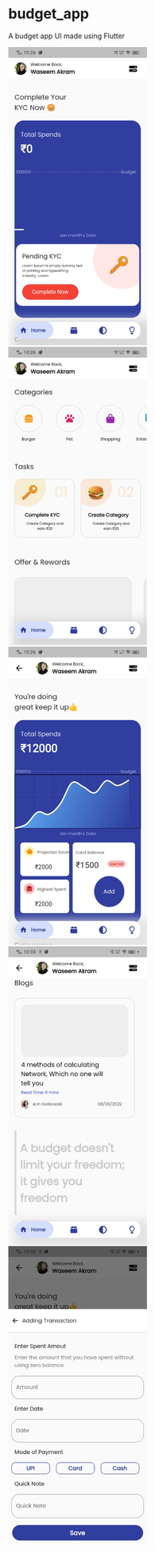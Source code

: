 # budget_app

A budget app UI made using Flutter

<img src = "images/ss1.jpg" height = "600">
<img src = "images/ss2.jpg" height = "600">
<img src = "images/ss3.jpg" height = "600">
<img src = "images/ss4.jpg" height = "600">
<img src = "images/ss5.jpg" height = "600">
